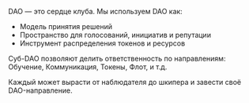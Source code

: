 DAO — это сердце клуба. Мы используем DAO как:

- Модель принятия решений
- Пространство для голосований, инициатив и репутации
- Инструмент распределения токенов и ресурсов

Суб-DAO позволяют делить ответственность по направлениям: Обучение, Коммуникация, Токены, Флот, и т.д.

Каждый может вырасти от наблюдателя до шкипера и завести своё DAO-направление.